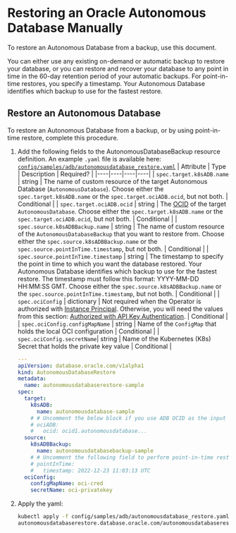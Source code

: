# Restoring an Oracle Autonomous Database Manually

To restore an Autonomous Database from a backup, use this document.

You can either use any existing on-demand or automatic backup to restore your database, or you can restore and recover your database to any point in time in the 60-day retention period of your automatic backups. For point-in-time restores, you specify a timestamp. Your Autonomous Database identifies which backup to use for the fastest restore.

## Restore an Autonomous Database

To restore an Autonomous Database from a backup, or by using point-in-time restore, complete this procedure.

1. Add the following fields to the AutonomousDatabaseBackup resource definition. An example `.yaml` file is available here: [`config/samples/adb/autonomousdatabase_restore.yaml`](./../../config/samples/adb/autonomousdatabase_restore.yaml)
    | Attribute | Type | Description | Required? |
    |----|----|----|----|
    | `spec.target.k8sADB.name` | string | The name of custom resource of the target Autonomous Database (`AutonomousDatabase`). Choose either the `spec.target.k8sADB.name` or the `spec.target.ociADB.ocid`, but not both. | Conditional |
    | `spec.target.ociADB.ocid` | string | The [OCID](https://docs.cloud.oracle.com/Content/General/Concepts/identifiers.htm) of the target `AutonomousDatabase`. Choose either the `spec.target.k8sADB.name` or the `spec.target.ociADB.ocid`, but not both. | Conditional |
    | `spec.source.k8sADBBackup.name` | string | The name of custom resource of the `AutonomousDatabaseBackup` that you want to restore from. Choose either the `spec.source.k8sADBBackup.name` or the `spec.source.pointInTime.timestamp`, but not both. | Conditional |
    | `spec.source.pointInTime.timestamp` | string | The timestamp to specify the point in time to which you want the database restored. Your Autonomous Database identifies which backup to use for the fastest restore. The timestamp must follow this format: YYYY-MM-DD HH:MM:SS GMT. Choose either the `spec.source.k8sADBBackup.name` or the `spec.source.pointInTime.timestamp`, but not both. | Conditional |
    | `spec.ociConfig` | dictionary | Not required when the Operator is authorized with [Instance Principal](./ADB_PREREQUISITES.md#authorized-with-instance-principal). Otherwise, you will need the values from this section: [Authorized with API Key Authentication](./ADB_PREREQUISITES.md#authorized-with-api-key-authentication). | Conditional |
    | `spec.ociConfig.configMapName` | string | Name of the `ConfigMap` that holds the local OCI configuration | Conditional |
    | `spec.ociConfig.secretName`| string | Name of the Kubernetes (K8s) Secret that holds the private key value | Conditional |

    ```yaml
    ---
    apiVersion: database.oracle.com/v1alpha1
    kind: AutonomousDatabaseRestore
    metadata:
      name: autonomousdatabaserestore-sample
    spec:
      target:
        k8sADB:
          name: autonomousdatabase-sample
        # # Uncomment the below block if you use ADB OCID as the input of the target ADB
        # ociADB:
        #   ocid: ocid1.autonomousdatabase...
      source:
        k8sADBBackup: 
          name: autonomousdatabasebackup-sample
        # # Uncomment the following field to perform point-in-time restore
        # pointInTime: 
        #   timestamp: 2022-12-23 11:03:13 UTC
      ociConfig:
        configMapName: oci-cred
        secretName: oci-privatekey
    ```

2. Apply the yaml:

    ```sh
    kubectl apply -f config/samples/adb/autonomousdatabase_restore.yaml
    autonomousdatabaserestore.database.oracle.com/autonomousdatabaserestore-sample created
    ```
